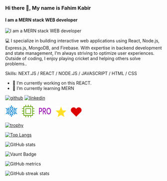 ### Hi there 👋, My name is Fahim Kabir
#### I am a MERN stack WEB developer
![I am a MERN stack WEB developer](https://media.licdn.com/dms/image/v2/D5616AQFNub8hiYxZoA/profile-displaybackgroundimage-shrink_350_1400/profile-displaybackgroundimage-shrink_350_1400/0/1731083728820?e=1749081600&v=beta&t=tRV1g_dkpmKUHv_gBNRoe2cru_4ZGsfScdPcd20-e1M)

💻 I specialize in building interactive web applications using React, Node.js, Express.js, MongoDB, and Firebase. With expertise in backend development and state management, I’m always striving to optimize user experiences. Outside of coding, I enjoy playing cricket and helping others solve problems..

Skills: NEXT.JS / REACT / NODE.JS / JAVASCRIPT / HTML / CSS

- 🔭 I’m currently working on this REACT. 
- 🌱 I’m currently learning MERN 


[<img src='https://cdn.jsdelivr.net/npm/simple-icons@3.0.1/icons/github.svg' alt='github' height='40'>](https://github.com/web-pro-fahimkabir1)  [<img src='https://cdn.jsdelivr.net/npm/simple-icons@3.0.1/icons/linkedin.svg' alt='linkedin' height='40'>](https://www.linkedin.com/in/www.linkedin.com/in/fahim-kabir-3b6a66153/)  

<a href='https://archiveprogram.github.com/'><img src='https://raw.githubusercontent.com/acervenky/animated-github-badges/master/assets/acbadge.gif' width='40' height='40'></a> <a href='https://docs.github.com/en/developers'><img src='https://raw.githubusercontent.com/acervenky/animated-github-badges/master/assets/devbadge.gif' width='40' height='40'></a> <a href='https://github.com/pricing'><img src='https://raw.githubusercontent.com/acervenky/animated-github-badges/master/assets/pro.gif' width='40' height='40'></a> <a href='https://stars.github.com/'><img src='https://raw.githubusercontent.com/acervenky/animated-github-badges/master/assets/starbadge.gif' width='35' height='35'></a> <a href='https://docs.github.com/en/github/supporting-the-open-source-community-with-github-sponsors'><img src='https://raw.githubusercontent.com/acervenky/animated-github-badges/master/assets/sponsorbadge.gif' width='35' height='35'></a> 

[![trophy](https://github-profile-trophy.vercel.app/?username=web-pro-fahimkabir1)](https://github.com/ryo-ma/github-profile-trophy)

[![Top Langs](https://github-readme-stats.vercel.app/api/top-langs/?username=web-pro-fahimkabir1)](https://github.com/anuraghazra/github-readme-stats)

![GitHub stats](https://github-readme-stats.vercel.app/api?username=web-pro-fahimkabir1&show_icons=true&count_private=true)  

![Vaunt Badge](https://api.vaunt.dev/v1/github/entities/web-pro-fahimkabir1/contributions?format=svg&private=true)  

![GitHub metrics](https://metrics.lecoq.io/web-pro-fahimkabir1)  

![GitHub streak stats](https://streak-stats.demolab.com/?user=web-pro-fahimkabir1)  



